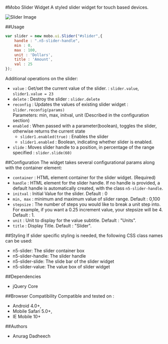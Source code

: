 #Mobo Slider Widget
A styled slider widget for touch based devices.

![Slider Image](https://s3.amazonaws.com/cdn.native5.com/slider-example.png)

##Usage

```javascript
var slider = new mobo.ui.Slider("#slider",{
    handle : ".n5-slider-handle",
    min : 0,
    max : 100,
    unit : 'Dollars',
    title : 'Amount',
    val : 25
});
```
Additional operations on the slider:

* `value` : Get/set the current value of the slider. : `slider.value`, `slider1.value = 23` 
* `delete` : Destroy the slider : `slider.delete`
* `reconfig` : Updates the values of existing slider widget  : `slider.reconfig(params)`  
Parameters: min, max, initval, unit (Described in the configuration section)
* `enabled` : When passed with a parameter(boolean), toggles the slider, otherwise returns the current state  
    *  `slider1.enabled(true)` : Enables the slider 
    *  `slider1.enabled` : Boolean, indicating whether slider is enabled.
* `slide` : Moves slider handle to a position, in percentage of the range specified  : `slider.slide(60)`

##Configuration
The widget takes several configurational params along with the container element:

* `container` : HTML element container for the slider widget. (Required)
* `handle` : HTML element for the slider handle. If no handle is provided, a default handle is automatically created, with the class ```n5-slider-handle```.
* `initval` : Initial Value for the slider. Default : 0 
* `min, max` : minimum and maximum value of slider range. Default : 0,100 
* `stepsize` : The number of steps you would like to break a unit step into. For example, if you want a 0.25 increment value, your stepsize will be 4. Default : 1.
* `unit` : Unit to display for the value subtitle. Default : "Units".
* `title` : Display Title. Default : "Slider".

##Styling
If slider specific styling is needed, the following CSS class names can be used:

* n5-slider: The slider container box
* n5-slider-handle: The slider handle
* n5-slider-slide: The slide bar of the slider widget
* n5-slider-value: The value box of slider widget

##Dependencies 
* jQuery Core

##Browser Compatibility
Compatible and tested on :

* Android 4.0+, 
* Mobile Safari 5.0+, 
* IE Mobile 10+

##Authors
* Anurag Dadheech
